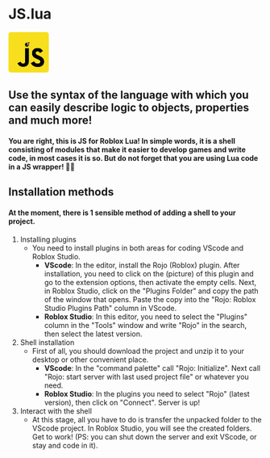 # JS.lua

<img src="https://github.com/JS-lua/js.lua/blob/main/resmd/javascript.png?raw=true" width="80px">

## Use the syntax of the language with which you can easily describe logic to objects, properties and much more!
#### You are right, this is JS for Roblox Lua! In simple words, it is a shell сonsisting of modules that make it easier to develop games and write code, in most cases it is so. But do not forget that you are using Lua code in a JS wrapper! 🦸‍♂️


## Installation methods
#### At the moment, there is 1 sensible method of adding a shell to your project.
1. Installing plugins
    - You need to install plugins in both areas for coding VScode and Roblox Studio.
        - **VScode**: In the editor, install the Rojo (Roblox) plugin. After installation, you need to click on the (picture) of this plugin and go to the extension options, then activate the empty cells. Next, in Roblox Studio, click on the "Plugins Folder" and copy the path of the window that opens. Paste the copy into the "Rojo: Roblox Studio Plugins Path" column in VScode.
        -  **Roblox Studio**: In this editor, you need to select the "Plugins" column in the "Tools" window and write "Rojo" in the search, then select the latest version.
2. Shell installation
    - First of all, you should download the project and unzip it to your desktop or other convenient place.
        - **VScode**: In the "command palette" call "Rojo: Initialize". Next call "Rojo: start server with last used project file" or whatever you need.
        - **Roblox Studio**: In the plugins you need to select "Rojo" (latest version), then click on "Connect". Server is up!
3. Interact with the shell
    - At this stage, all you have to do is transfer the unpacked folder to the VScode project. In Roblox Studio, you will see the created folders. Get to work! (PS: you can shut down the server and exit VScode, or stay and code in it).
